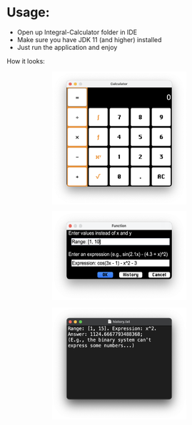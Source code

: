 # Usage:
- Open up Integral-Calculator folder in IDE
- Make sure you have JDK 11 (and higher) installed
- Just run the application and enjoy

How it looks: 
<p align="center">
  <img src="screenshot1.png" align="center" alt="Main application window" width="300" height="300">
</p>
<p align="center">
  <img src="screenshot2.png" alt="Additional application window" width="300" height="200">
</p>
<p align="center">  
  <img src="screenshot3.png" alt="Main application window with data" width="300" height="250">
</p>
